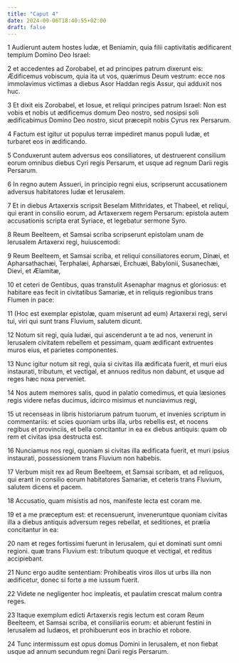 ```yaml
---
title: "Caput 4"
date: 2024-09-06T18:40:55+02:00
draft: false
---
```




1 Audierunt autem hostes Iudæ, et Beniamin, quia filii captivitatis ædificarent templum Domino Deo Israel:

2 et accedentes ad Zorobabel, et ad principes patrum dixerunt eis: Ædificemus vobiscum, quia ita ut vos, quærimus Deum vestrum: ecce nos immolavimus victimas a diebus Asor Haddan regis Assur, qui adduxit nos huc.

3 Et dixit eis Zorobabel, et Iosue, et reliqui principes patrum Israel: Non est vobis et nobis ut ædificemus domum Deo nostro, sed nosipsi soli ædificabimus Domino Deo nostro, sicut præcepit nobis Cyrus rex Persarum.

4 Factum est igitur ut populus terræ impediret manus populi Iudæ, et turbaret eos in ædificando.

5 Conduxerunt autem adversus eos consiliatores, ut destruerent consilium eorum omnibus diebus Cyri regis Persarum, et usque ad regnum Darii regis Persarum.

6 In regno autem Assueri, in principio regni eius, scripserunt accusationem adversus habitatores Iudæ et Ierusalem.

7 Et in diebus Artaxerxis scripsit Beselam Mithridates, et Thabeel, et reliqui, qui erant in consilio eorum, ad Artaxerxem regem Persarum: epistola autem accusationis scripta erat Syriace, et legebatur sermone Syro.

8 Reum Beelteem, et Samsai scriba scripserunt epistolam unam de Ierusalem Artaxerxi regi, huiuscemodi:

9 Reum Beelteem, et Samsai scriba, et reliqui consiliatores eorum, Dinæi, et Apharsathachæi, Terphalæi, Apharsæi, Erchuæi, Babylonii, Susanechæi, Dievi, et Ælamitæ,

10 et ceteri de Gentibus, quas transtulit Asenaphar magnus et gloriosus: et habitare eas fecit in civitatibus Samariæ, et in reliquis regionibus trans Flumen in pace:

11 (Hoc est exemplar epistolæ, quam miserunt ad eum) Artaxerxi regi, servi tui, viri qui sunt trans Fluvium, salutem dicunt.

12 Notum sit regi, quia Iudæi, qui ascenderunt a te ad nos, venerunt in Ierusalem civitatem rebellem et pessimam, quam ædificant extruentes muros eius, et parietes componentes.

13 Nunc igitur notum sit regi, quia si civitas illa ædificata fuerit, et muri eius instaurati, tributum, et vectigal, et annuos reditus non dabunt, et usque ad reges hæc noxa perveniet.

14 Nos autem memores salis, quod in palatio comedimus, et quia læsiones regis videre nefas ducimus, idcirco misimus et nunciavimus regi,

15 ut recenseas in libris historiarum patrum tuorum, et invenies scriptum in commentariis: et scies quoniam urbs illa, urbs rebellis est, et nocens regibus et provinciis, et bella concitantur in ea ex diebus antiquis: quam ob rem et civitas ipsa destructa est.

16 Nunciamus nos regi, quoniam si civitas illa ædificata fuerit, et muri ipsius instaurati, possessionem trans Fluvium non habebis.

17 Verbum misit rex ad Reum Beelteem, et Samsai scribam, et ad reliquos, qui erant in consilio eorum habitatores Samariæ, et ceteris trans Fluvium, salutem dicens et pacem.

18 Accusatio, quam misistis ad nos, manifeste lecta est coram me.

19 et a me præceptum est: et recensuerunt, inveneruntque quoniam civitas illa a diebus antiquis adversum reges rebellat, et seditiones, et prælia concitantur in ea:

20 nam et reges fortissimi fuerunt in Ierusalem, qui et dominati sunt omni regioni. quæ trans Fluvium est: tributum quoque et vectigal, et reditus accipiebant.

21 Nunc ergo audite sententiam: Prohibeatis viros illos ut urbs illa non ædificetur, donec si forte a me iussum fuerit.

22 Videte ne negligenter hoc impleatis, et paulatim crescat malum contra reges.

23 Itaque exemplum edicti Artaxerxis regis lectum est coram Reum Beelteem, et Samsai scriba, et consiliariis eorum: et abierunt festini in Ierusalem ad Iudæos, et prohibuerunt eos in brachio et robore.

24 Tunc intermissum est opus domus Domini in Ierusalem, et non fiebat usque ad annum secundum regni Darii regis Persarum.

